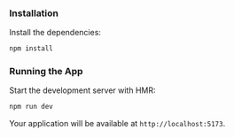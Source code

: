### Installation

Install the dependencies:

```bash
npm install
```

### Running the App

Start the development server with HMR:

```bash
npm run dev
```

Your application will be available at `http://localhost:5173`.
